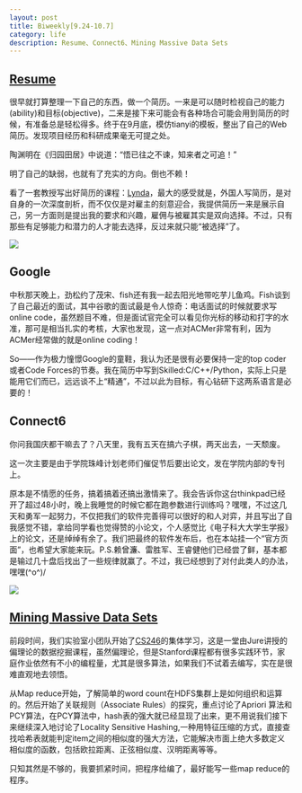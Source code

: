 ```yaml
---
layout: post
title: Biweekly[9.24-10.7]
category: life
description: Resume、Connect6、Mining Massive Data Sets
---
```

## [Resume](http://wytk2008.net/resume.xhtml)


很早就打算整理一下自己的东西，做一个简历。一来是可以随时检视自己的能力(ability)和目标(objective)，二来是接下来可能会有各种场合可能会用到简历的时候，有准备总是轻松得多。终于在9月底，模仿tianyi的模板，整出了自己的Web简历。发现项目经历和科研成果毫无可提之处。

陶渊明在《归园田居》中说道：“悟已往之不谏，知来者之可追！”

明了自己的缺弱，也就有了充实的方向。倒也不赖！

看了一套教授写出好简历的课程：[Lynda](http://www.lynda.com/home/Player.aspx?lpk4=83025&playChapter=False)，最大的感受就是，外国人写简历，是对自身的一次深度剖析，而不仅仅是对雇主的刻意迎合，我提供简历一来是展示自己，另一方面则是提出我的要求和兴趣，雇佣与被雇其实是双向选择。不过，只有那些有足够能力和潜力的人才能去选择，反过来就只能“被选择”了。

[![](http://www.wytk2008.net/wordpress/wp-content/uploads/2012/10/table-300x156.jpg)](http://www.wytk2008.net/wordpress/wp-content/uploads/2012/10/table.jpg)


## Google


中秋那天晚上，劲松约了茂宋、fish还有我一起去阳光地带吃芋儿鱼鸡。Fish谈到了自己最近的面试，其中谷歌的面试最是令人惊奇：电话面试的时候就要求写online code，虽然题目不难，但是面试官完全可以看见你光标的移动和打字的水准，那可是相当扎实的考核，大家也发现，这一点对ACMer非常有利，因为ACMer经常做的就是online coding！

So——作为极力憧憬Google的童鞋，我认为还是很有必要保持一定的top coder或者Code Forces的节奏。我在简历中写到Skilled:C/C++/Python，实际上只是能用它们而已，远远谈不上“精通”，不过以此为目标，有心钻研下这两系语言是必要的！


## Connect6


你问我国庆都干嘛去了？八天里，我有五天在搞六子棋，两天出去，一天颓废。

这一次主要是由于学院珠峰计划老师们催促节后要出论文，发在学院内部的专刊上。

原本是不情愿的任务，搞着搞着还搞出激情来了。我会告诉你这台thinkpad已经开了超过48小时，晚上我睡觉的时候它都在跑参数进行训练吗？嘿嘿，不过这几天和勇军一起努力，不仅把我们的软件完善得可以很好的和人对弈，并且写出了自我感觉不错，拿给同学看也觉得赞的小论文，个人感觉比《电子科大大学生学报》上的论文，还是绰绰有余了。我们把最终的软件发布后，也在本站挂一个“官方页面”，也希望大家能来玩。P.S.赖曾濂、雷胜军、王睿健他们已经尝了鲜，基本都是输过几十盘后找出了一些规律就赢了。不过，我已经想到了对付此类人的办法，嘿嘿\(^o^)/

[![](http://www.wytk2008.net/wordpress/wp-content/uploads/2012/10/chess-300x204.jpg)](http://www.wytk2008.net/wordpress/wp-content/uploads/2012/10/chess.jpg)




## [ Mining Massive Data Sets](http://www.stanford.edu/class/cs246/handouts.html)


前段时间，我们实验室小团队开始了[CS246](http://www.stanford.edu/class/cs246/handouts.html)的集体学习，这是一堂由Jure讲授的偏理论的数据挖掘课程，虽然偏理论，但是Stanford课程都有很多实践环节，家庭作业依然有不小的编程量，尤其是很多算法，如果我们不试着去编写，实在是很难直观地去领悟。

从Map reduce开始，了解简单的word count在HDFS集群上是如何组织和运算的。然后开始了关联规则（Associate Rules）的探究，重点讨论了Apriori 算法和PCY算法，在PCY算法中，hash表的强大就已经显现了出来，更不用说我们接下来继续深入地讨论了Locality Sensitive Hashing,一种用特征压缩的方式，直接查找哈希表就能判定item之间的相似度的强大方法，它能解决市面上绝大多数定义相似度的函数，包括欧拉距离、正弦相似度、汉明距离等等。

只知其然是不够的，我要抓紧时间，把程序给编了，最好能写一些map reduce的程序。
